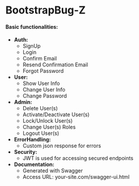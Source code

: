 # BootstrapBug-Z

#### Basic functionalities:
* **Auth:**
    * SignUp
    * Login
    * Confirm Email
    * Resend Confirmation Email
    * Forgot Password
* **User:**
    * Show User Info
    * Change User Info
    * Change Password
* **Admin:**
    * Delete User(s)
    * Activate/Deactivate User(s)
    * Lock/Unlock User(s)
    * Change User(s) Roles
    * Logout User(s)
* **ErrorHandling:**
    * Custom json response for errors
* **Security:**
    * JWT is used for accessing secured endpoints
* **Documentation:**
    * Generated with Swagger
    * Access URL: your-site.com/swagger-ui.html
